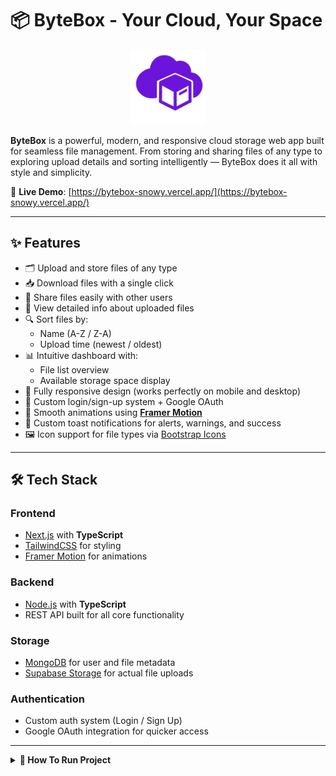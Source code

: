 # 📦 ByteBox - Your Cloud, Your Space

<p align="center">
  <img src="./frontend/public/Images/Logo.png" alt="ByteBox Logo" width="120"/>
</p>

**ByteBox** is a powerful, modern, and responsive cloud storage web app built for seamless file management. From storing and sharing files of any type to exploring upload details and sorting intelligently — ByteBox does it all with style and simplicity.

🔗 **Live Demo**: [https://bytebox-snowy.vercel.app/](https://bytebox-snowy.vercel.app/)

---

## ✨ Features

- 🗂️ Upload and store files of any type
- 📥 Download files with a single click
- 🔗 Share files easily with other users
- 📄 View detailed info about uploaded files
- 🔍 Sort files by:
  - Name (A-Z / Z-A)
  - Upload time (newest / oldest)
- 📊 Intuitive dashboard with:
  - File list overview
  - Available storage space display
- 📱 Fully responsive design (works perfectly on mobile and desktop)
- 🔐 Custom login/sign-up system + Google OAuth
- 🎨 Smooth animations using [**Framer Motion**](https://motion.dev/)
- 🚨 Custom toast notifications for alerts, warnings, and success
- 🖼️ Icon support for file types via [Bootstrap Icons](https://icons.getbootstrap.com/)

---

## 🛠️ Tech Stack

### **Frontend**
- [Next.js](https://nextjs.org/) with **TypeScript**
- [TailwindCSS](https://tailwindcss.com/) for styling
- [Framer Motion](https://motion.dev/) for animations

### **Backend**
- [Node.js](https://nodejs.org/) with **TypeScript**
- REST API built for all core functionality

### **Storage**
- [MongoDB](https://www.mongodb.com/) for user and file metadata
- [Supabase Storage](https://supabase.com/) for actual file uploads

### **Authentication**
- Custom auth system (Login / Sign Up)
- Google OAuth integration for quicker access

---

<details>
<summary><strong>🚀 How To Run Project</strong></summary>

### 📦 Setup Instructions

1. **Download the project files** and open them in your code editor.

2. **Create a Supabase Account** at [supabase.com](https://supabase.com/)
   - Create an **Organization** and a **Project**
   - You will receive your `SUPABASE_KEY` and `SUPABASE_URL` — keep these safe.
   - Go to the **Storage** section and:
     - Create a **public bucket**
     - Go to **Policies → Full customization**
     - Create **3 policies**, select **all options**, and save each one

3. **Configure Bucket in Code**
   - Go to `backend/src/controllers/`
   - Search for `"box"` and replace it with your **bucket name**

4. **Update Supabase Credentials**
   - Go to `backend/src/controllers/DB/supabase.ts`
   - Replace `SUPABASE_URL` and `SUPABASE_KEY` with your actual credentials

5. **Set Up MongoDB Atlas**
   - Visit [MongoDB Atlas](https://www.mongodb.com/cloud/atlas/register)
   - Create an **account**, then an **organization** and **project**
   - Create a **cluster**
   - Click on **Connect → Compass** and follow the steps
   - This makes it easier to manage your database visually

6. **Set Up Google OAuth**
   - Visit [Google Cloud Console](https://console.cloud.google.com/)
   - Create a **project**, enable **OAuth Consent Screen**, and then create **OAuth Client ID**
   - In **Authorized JavaScript Origins**, add:
     - `http://localhost:3000`
     - `https://localhost:3000`
   - In **Authorized Redirect URIs**, add:
     - `http://localhost:3000`
     - `http://localhost:3000/sign-up`
     - `http://localhost:3000/sign-in`

7. **Configure Backend `.env` File**
   - In the `backend` folder, create a `.env` file with the following:
     ```env
     PORT=4000
     SECRET_KEY=your_secret_here
     MONGO_URL=your_mongodb_url/Next_Drive
     GOOGLE_ID=your_google_oauth_client_id
     SUPABASE_KEY=your_supabase_key
     SUPABASE_URL=your_supabase_url
     CLIENT_URL=http://localhost:3000
     ```
   - **Do NOT** share this file publicly.

✅ **Backend is now configured!**

---

### 🎯 Frontend Setup

8. In the `frontend` folder, create a `.env` file:
   ```env
   NEXT_PUBLIC_BASE_URL=http://localhost:4000
   NEXT_PUBLIC_GOOGLE_ID=your_google_oauth_client_id
✅ **Backend is now configured!**

---
### ⚙️ Running the Project
- Open a terminal in the `frontend` folder:
    ```terminal
    npm run dev
- Open a terminal in the `frontend` folder:
    ```terminal
    npm start
✅ **🎉 Congrats!**

Your ByteBox cloud storage app is now up and running locally!

</details>
